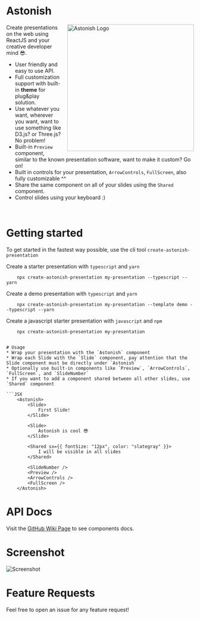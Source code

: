 <!-- markdownlint-configure-file {
  "MD013": {
    "code_blocks": false,
    "tables": false
  },
  "MD033": false,
  "MD041": false
} -->

<div align="left">

# Astonish

<img src="https://i.imgur.com/b5KKqA6.png" align="right"
     alt="Astonish Logo" width="340" height="340" style="margin-left: 16px;">

Create presentations on the web using ReactJS and your creative developer mind 😎.
* User friendly and easy to use API.
* Full customization support with built-in **theme** for plug&play solution.
* Use whatever you want, wherever you want, want to use something like D3.js? or Three.js? No problem!
* Built-in `Preview` component, similar to the known presentation software, want to make it custom? Go on!
* Built in controls for your presentation, `ArrowControls`, `FullScreen`, also fully customizable ^^
* Share the same component on all of your slides using the `Shared` component.
* Control slides using your keyboard :)

<br />

# Getting started
To get started in the fastest way possible, use the cli tool `create-astonish-presentation`

Create a starter presentation with `typescript` and `yarn`
```
    npx create-astonish-presentation my-presentation --typescript --yarn
```

Create a demo presentation with `typescript` and `yarn`
```
    npx create-astonish-presentation my-presentation --template demo --typescript --yarn
```

Create a javascript starter presentation with `javascript` and `npm`
```
    npx create-astonish-presentation my-presentation
```
```

# Usage
* Wrap your presentation with the `Astonish` component
* Wrap each Slide with the `Slide` component, pay attention that the Slide component must be directly under `Astonish`
* Optionally use built-in components like `Preview`, `ArrowControls`, `FullScreen`, and `SlideNumber`
* If you want to add a component shared between all other slides, use `Shared` component

```JSX
    <Astonish>
        <Slide>
            First Slide!
        </Slide>

        <Slide>
            Astonish is cool 😎
        </Slide>

        <Shared sx={{ fontSize: "12px", color: "slategray" }}>
            I will be visible in all slides
        </Shared>
        
        <SlideNumber />
        <Preview />
        <ArrowControls />
        <FullScreen />
    </Astonish>
```

# API Docs
Visit the [GitHub Wiki Page](https://github.com/fayez-nazzal/Astonish/wiki) to see components docs.

# Screenshot
![Screenshot][screenshot]
     
# Feature Requests
Feel free to open an issue for any feature request!

</div>

[screenshot]: astonish.webp
